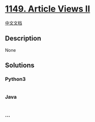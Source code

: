 # [1149. Article Views II](https://leetcode.com/problems/article-views-ii)

[中文文档](/solution/1100-1199/1149.Article%20Views%20II/README.md)

## Description

None

## Solutions

<!-- tabs:start -->

### **Python3**

```python

```

### **Java**

```java

```

### **...**

```

```

<!-- tabs:end -->
